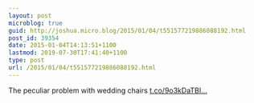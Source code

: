 ```yaml
---
layout: post
microblog: true
guid: http://joshua.micro.blog/2015/01/04/t551577219886088192.html
post_id: 39354
date: 2015-01-04T14:13:51+1100
lastmod: 2019-07-30T17:41:40+1100
type: post
url: /2015/01/04/t551577219886088192.html
---
```

The peculiar problem with wedding chairs [t.co/9o3kDaTBI...](http://t.co/9o3kDaTBId)
